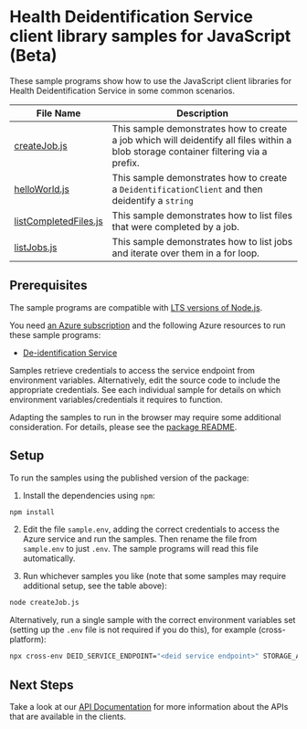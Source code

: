 # Health Deidentification Service client library samples for JavaScript (Beta)

These sample programs show how to use the JavaScript client libraries for Health Deidentification Service in some common scenarios.

| **File Name**                               | **Description**                                                                                                                      |
| ------------------------------------------- | ------------------------------------------------------------------------------------------------------------------------------------ |
| [createJob.js][createjob]                   | This sample demonstrates how to create a job which will deidentify all files within a blob storage container filtering via a prefix. |
| [helloWorld.js][helloworld]                 | This sample demonstrates how to create a `DeidentificationClient` and then deidentify a `string`                                     |
| [listCompletedFiles.js][listcompletedfiles] | This sample demonstrates how to list files that were completed by a job.                                                             |
| [listJobs.js][listjobs]                     | This sample demonstrates how to list jobs and iterate over them in a for loop.                                                       |

## Prerequisites

The sample programs are compatible with [LTS versions of Node.js](https://github.com/nodejs/release#release-schedule).

You need [an Azure subscription][freesub] and the following Azure resources to run these sample programs:

- [De-identification Service][createinstance_de-identificationservice]

Samples retrieve credentials to access the service endpoint from environment variables. Alternatively, edit the source code to include the appropriate credentials. See each individual sample for details on which environment variables/credentials it requires to function.

Adapting the samples to run in the browser may require some additional consideration. For details, please see the [package README][package].

## Setup

To run the samples using the published version of the package:

1. Install the dependencies using `npm`:

```bash
npm install
```

2. Edit the file `sample.env`, adding the correct credentials to access the Azure service and run the samples. Then rename the file from `sample.env` to just `.env`. The sample programs will read this file automatically.

3. Run whichever samples you like (note that some samples may require additional setup, see the table above):

```bash
node createJob.js
```

Alternatively, run a single sample with the correct environment variables set (setting up the `.env` file is not required if you do this), for example (cross-platform):

```bash
npx cross-env DEID_SERVICE_ENDPOINT="<deid service endpoint>" STORAGE_ACCOUNT_SAS_URI="<storage account sas uri>" node createJob.js
```

## Next Steps

Take a look at our [API Documentation][apiref] for more information about the APIs that are available in the clients.

[createjob]: https://github.com/Azure/azure-sdk-for-js/blob/main/sdk/healthdataaiservices/azure-health-deidentification/samples/v1-beta/javascript/createJob.js
[helloworld]: https://github.com/Azure/azure-sdk-for-js/blob/main/sdk/healthdataaiservices/azure-health-deidentification/samples/v1-beta/javascript/helloWorld.js
[listcompletedfiles]: https://github.com/Azure/azure-sdk-for-js/blob/main/sdk/healthdataaiservices/azure-health-deidentification/samples/v1-beta/javascript/listCompletedFiles.js
[listjobs]: https://github.com/Azure/azure-sdk-for-js/blob/main/sdk/healthdataaiservices/azure-health-deidentification/samples/v1-beta/javascript/listJobs.js
[apiref]: https://docs.microsoft.com/javascript/api/
[freesub]: https://azure.microsoft.com/free/
[createinstance_de-identificationservice]: https://docs.microsoft.com/javascript/api/
[package]: https://github.com/Azure/azure-sdk-for-js/tree/main/sdk/healthdataaiservices/azure-health-deidentification/README.md
